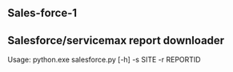 ## Sales-force-1
## Salesforce/servicemax report downloader
Usage:
python.exe salesforce.py [-h] -s SITE -r REPORTID
